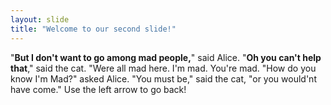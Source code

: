 ```yaml
---
layout: slide
title: "Welcome to our second slide!"
---
```

"__But I don't want to go among mad people,__" said Alice.  "**Oh you can't help that**," said the cat. "Were all mad here. I'm mad. You're mad.
"How do you know I'm Mad?" asked Alice. "You must be," said the cat, "or you would'nt have come."
Use the left arrow to go back!
